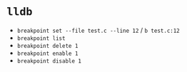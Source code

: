 # `lldb`

- `breakpoint set --file test.c --line 12` / `b test.c:12`
- `breakpoint list`
- `breakpoint delete 1`
- `breakpoint enable 1`
- `breakpoint disable 1`
